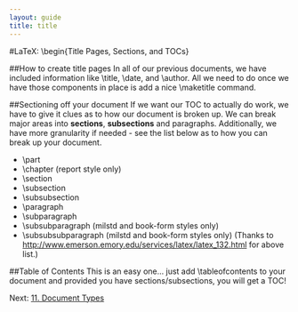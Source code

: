 ```yaml
---
layout: guide
title: title
---
```

#LaTeX: \begin{Title Pages, Sections, and TOCs}

##How to create title pages
In all of our previous documents, we have included information like \title, \date, and \author.  All we need to do once we have those components in place is add a nice \maketitle command.

##Sectioning off your document
If we want our TOC to actually do work, we have to give it clues as to how our document is broken up.  We can break major areas into **sections**, **subsections** and paragraphs.  Additionally, we have more granularity if needed - see the list below as to how you can break up your document.
- \part
- \chapter (report style only)
- \section
- \subsection
- \subsubsection
- \paragraph
- \subparagraph
- \subsubparagraph (milstd and book-form styles only)
- \subsubsubparagraph (milstd and book-form styles only)
(Thanks to http://www.emerson.emory.edu/services/latex/latex_132.html for above list.)

##Table of Contents
This is an easy one... just add \tableofcontents to your document and provided you have sections/subsections, you will get a TOC!

<script src="https://gist.github.com/1867583.js?file=latex7.tex"></script>

Next: [11. Document Types](/latexPresentation/doctypes.html)